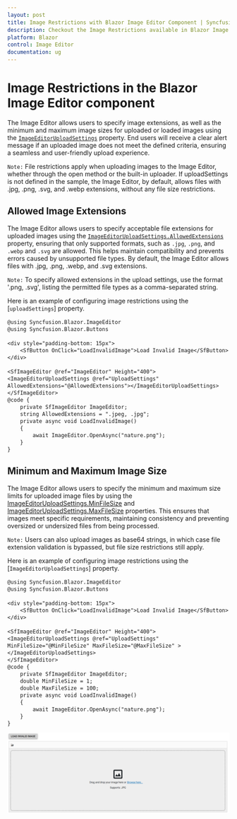 ```yaml
---
layout: post
title: Image Restrictions with Blazor Image Editor Component | Syncfusion
description: Checkout the Image Restrictions available in Blazor Image Editor component in Blazor Server App and Blazor WebAssembly App.
platform: Blazor
control: Image Editor
documentation: ug
---
```


# Image Restrictions in the Blazor Image Editor component

The Image Editor allows users to specify image extensions, as well as the minimum and maximum image sizes for uploaded or loaded images using the [`ImageEditorUploadSettings`](https://help.syncfusion.com/cr/blazor/Syncfusion.Blazor.ImageEditor.ImageEditorUploadSettings.html) property. End users will receive a clear alert message if an uploaded image does not meet the defined criteria, ensuring a seamless and user-friendly upload experience.

`Note:` File restrictions apply when uploading images to the Image Editor, whether through the open method or the built-in uploader. If uploadSettings is not defined in the sample, the Image Editor, by default, allows files with .jpg, .png, .svg, and .webp extensions, without any file size restrictions.

## Allowed Image Extensions

The Image Editor allows users to specify acceptable file extensions for uploaded images using the [`ImageEditorUploadSettings.AllowedExtensions`](https://help.syncfusion.com/cr/blazor/Syncfusion.Blazor.ImageEditor.ImageEditorZoomSettings.html#Syncfusion_Blazor_ImageEditor_ImageEditorZoomSettings_AllowedExtensions) property, ensuring that only supported formats, such as `.jpg`, `.png`, and `.webp` and `.svg` are allowed. This helps maintain compatibility and prevents errors caused by unsupported file types. By default, the Image Editor allows files with .jpg, .png, .webp, and .svg extensions.

`Note:` To specify allowed extensions in the upload settings, use the format '.png, .svg', listing the permitted file types as a comma-separated string.

Here is an example of configuring image restrictions using the [`uploadSettings`] property.

```cshtml
@using Syncfusion.Blazor.ImageEditor
@using Syncfusion.Blazor.Buttons

<div style="padding-bottom: 15px">
    <SfButton OnClick="LoadInvalidImage">Load Invalid Image</SfButton>
</div>

<SfImageEditor @ref="ImageEditor" Height="400">
<ImageEditorUploadSettings @ref="UploadSettings" AllowedExtensions="@AllowedExtensions"></ImageEditorUploadSettings>
</SfImageEditor>
@code {
    private SfImageEditor ImageEditor;
    string AllowedExtensions = ".jpeg, .jpg";
    private async void LoadInvalidImage()
    {
        await ImageEditor.OpenAsync("nature.png");
    }
}
```

## Minimum and Maximum Image Size

The Image Editor allows users to specify the minimum and maximum size limits for uploaded image files by using the [ImageEditorUploadSettings.MinFileSize](https://help.syncfusion.com/cr/blazor/Syncfusion.Blazor.ImageEditor.ImageEditorZoomSettings.html#Syncfusion_Blazor_ImageEditor_ImageEditorZoomSettings_MinFileSize) and [ImageEditorUploadSettings.MaxFileSize](https://help.syncfusion.com/cr/blazor/Syncfusion.Blazor.ImageEditor.ImageEditorZoomSettings.html#Syncfusion_Blazor_ImageEditor_ImageEditorZoomSettings_MaxFileSize) properties. This ensures that images meet specific requirements, maintaining consistency and preventing oversized or undersized files from being processed.

`Note:` Users can also upload images as base64 strings, in which case file extension validation is bypassed, but file size restrictions still apply.

Here is an example of configuring image restrictions using the [`ImageEditorUploadSettings`] property.

```cshtml
@using Syncfusion.Blazor.ImageEditor
@using Syncfusion.Blazor.Buttons

<div style="padding-bottom: 15px">
    <SfButton OnClick="LoadInvalidImage">Load Invalid Image</SfButton>
</div>

<SfImageEditor @ref="ImageEditor" Height="400">
<ImageEditorUploadSettings @ref="UploadSettings" MinFileSize="@MinFileSize" MaxFileSize="@MaxFileSize" ></ImageEditorUploadSettings>
</SfImageEditor>
@code {
    private SfImageEditor ImageEditor;
    double MinFileSize = 1;
    double MaxFileSize = 100;
    private async void LoadInvalidImage()
    {
        await ImageEditor.OpenAsync("nature.png");
    }
}
```

![Blazor Image Editor with Image Restriction](./images/blazor-image-editor-file-type-restrict.png)